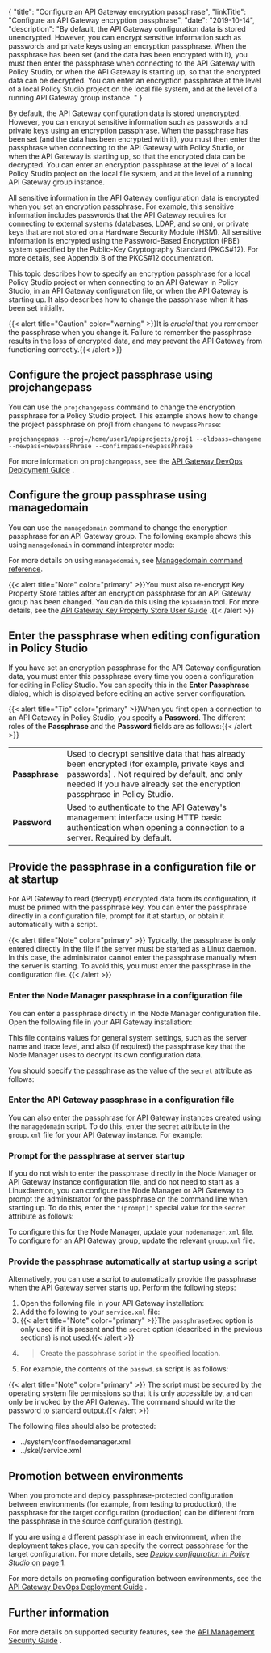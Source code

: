 {
"title": "Configure an API Gateway encryption passphrase",
"linkTitle": "Configure an API Gateway encryption passphrase",
"date": "2019-10-14",
"description": "By default, the API Gateway configuration data is stored unencrypted. However, you can encrypt sensitive information such as passwords and private keys using an encryption passphrase. When the passphrase has been set (and the data has been encrypted with it), you must then enter the passphrase when connecting to the API Gateway with Policy Studio, or when the API Gateway is starting up, so that the encrypted data can be decrypted. You can enter an encryption passphrase at the level of a local Policy Studio project on the local file system, and at the level of a running API Gateway group instance. "
}
﻿

By default, the API Gateway configuration data is stored unencrypted. However, you can encrypt sensitive information such as passwords and private keys using an encryption passphrase. When the passphrase has been set (and the data has been encrypted with it), you must then enter the passphrase when connecting to the API Gateway with Policy Studio, or when the API Gateway is starting up, so that the encrypted data can be decrypted. You can enter an encryption passphrase at the level of a local Policy Studio project on the local file system, and at the level of a running API Gateway group instance.

All sensitive information in the API Gateway configuration data is encrypted when you set an encryption passphrase. For example, this sensitive information includes passwords that the API Gateway requires for connecting to external systems (databases, LDAP, and so on), or private keys that are not stored on a Hardware Security Module (HSM). All sensitive information is encrypted using the Password-Based Encryption (PBE) system specified by the Public-Key Cryptography Standard (PKCS\#12). For more details, see Appendix B of the PKCS\#12 documentation.

This topic describes how to specify an encryption passphrase for a local Policy Studio project or when connecting to an API Gateway in Policy Studio, in an API Gateway configuration file, or when the API Gateway is starting up. It also describes how to change the passphrase when it has been set initially.

{{< alert title="Caution" color="warning" >}}It is *crucial*
that you remember the passphrase when you change it. Failure to remember the passphrase results in the loss of encrypted data, and may prevent the API Gateway from functioning correctly.{{< /alert >}} 

Configure the project passphrase using projchangepass
-----------------------------------------------------

You can use the `projchangepass` command to change the encryption passphrase for a Policy Studio project. This example shows how to change the project passphrase on proj1 from `changeme` to `newpassPhrase`:

``` {space="preserve"}
projchangepass --proj=/home/user1/apiprojects/proj1 --oldpass=changeme --newpass=newpassPhrase --confirmpass=newpassPhrase
```

For more information on `projchangepass`, see the
[API Gateway DevOps Deployment Guide](/bundle/APIGateway_77_PromotionGuide_allOS_en_HTML5/)
.

Configure the group passphrase using managedomain
-------------------------------------------------

You can use the `managedomain` command to change the encryption passphrase for an API Gateway group. The following example shows this using `managedomain` in command interpreter mode:

For more details on using `managedomain`, see [Managedomain command reference](managedomain_ref.htm).

{{< alert title="Note" color="primary" >}}You must also re-encrypt Key Property Store tables after an encryption passphrase for an API Gateway group has been changed. You can do this using the `kpsadmin`
tool. For more details, see the
[API Gateway Key Property Store User Guide](/bundle/APIGateway_77_KPSUserGuide_allOS_en_HTML5)
.{{< /alert >}}

Enter the passphrase when editing configuration in Policy Studio
----------------------------------------------------------------

If you have set an encryption passphrase for the API Gateway configuration data, you must enter this passphrase every time you open a configuration for editing in Policy Studio. You can specify this in the **Enter Passphrase**
dialog, which is displayed before editing an active server configuration.

{{< alert title="Tip" color="primary" >}}When you first open a connection to an API Gateway in Policy Studio, you specify a **Password**. The different roles of the **Passphrase**
and the **Password**
fields are as follows:{{< /alert >}}

|                |                                                                                                                                                                                                                         |
|----------------|-------------------------------------------------------------------------------------------------------------------------------------------------------------------------------------------------------------------------|
| **Passphrase** | Used to decrypt sensitive data that has already been encrypted (for example, private keys and passwords) . Not required by default, and only needed if you have already set the encryption passphrase in Policy Studio. |
| **Password**   | Used to authenticate to the API Gateway's management interface using HTTP basic authentication when opening a connection to a server. Required by default.                                                              |

Provide the passphrase in a configuration file or at startup
------------------------------------------------------------

For API Gateway to read (decrypt) encrypted data from its configuration, it must be primed with the passphrase key. You can enter the passphrase directly in a configuration file, prompt for it at startup, or obtain it automatically with a script.

{{< alert title="Note" color="primary" >}} Typically, the passphrase is only entered directly in the file if the server must be started as a Linux daemon. In this case, the administrator cannot enter the passphrase manually when the server is starting. To avoid this, you must enter the passphrase in the configuration file. {{< /alert >}}

### Enter the Node Manager passphrase in a configuration file

You can enter a passphrase directly in the Node Manager configuration file. Open the following file in your API Gateway installation:

This file contains values for general system settings, such as the server name and trace level, and also (if required) the passphrase key that the Node Manager uses to decrypt its own configuration data.

You should specify the passphrase as the value of the `secret`
attribute as follows:

### Enter the API Gateway passphrase in a configuration file

You can also enter the passphrase for API Gateway instances created using the `managedomain`
script. To do this, enter the `secret`
attribute in the `group.xml`
file for your API Gateway instance. For example:

### Prompt for the passphrase at server startup

If you do not wish to enter the passphrase directly in the Node Manager or API Gateway instance configuration file, and do not need to start as a Linuxdaemon, you can configure the Node Manager or API Gateway to prompt the administrator for the passphrase on the command line when starting up. To do this, enter the `"(prompt)"`
special value for the `secret`
attribute as follows:

To configure this for the Node Manager, update your `nodemanager.xml`
file. To configure for an API Gateway group, update the relevant `group.xml`
file.

### Provide the passphrase automatically at startup using a script

Alternatively, you can use a script to automatically provide the passphrase when the API Gateway server starts up. Perform the following steps:

1.  Open the following file in your API Gateway installation:
2.  Add the following to your `service.xml`
    file:
3.  {{< alert title="Note" color="primary" >}}The `passphraseExec` option is only used if it is present and the `secret` option (described in the previous sections) is not used.{{< /alert >}}
4.  >Create the passphrase script in the specified location.
5.  For example, the contents of the `passwd.sh` script is as follows:

{{< alert title="Note" color="primary" >}} The script must be secured by the operating system file permissions so that it is only accessible by, and can only be invoked by the API Gateway. The command should write the password to standard output.{{< /alert >}}

The following files should also be protected:

-   ../system/conf/nodemanager.xml
-   ../skel/service.xml

>

Promotion between environments
------------------------------

When you promote and deploy passphrase-protected configuration between environments (for example, from testing to production), the passphrase for the target configuration (production) can be different from the passphrase in the source configuration (testing).

If you are using a different passphrase in each environment, when the deployment takes place, you can specify the correct passphrase for the target configuration. For more details, see [*Deploy configuration in Policy Studio* on page 1](../CommonTopics/deploy_wizard.htm#Deploy2).

For more details on promoting configuration between environments, see the
[API Gateway DevOps Deployment Guide](/bundle/APIGateway_77_PromotionGuide_allOS_en_HTML5/)
.

Further information
-------------------

For more details on supported security features, see the
[API Management Security Guide](/bundle/APIGateway_77_SecurityGuide_allOS_en_HTML5)
.
